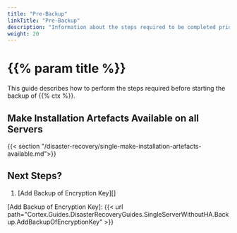 ```yaml
---
title: "Pre-Backup"
linkTitle: "Pre-Backup"
description: "Information about the steps required to be completed prior to starting the backup process."
weight: 20
---
```


# {{% param title %}}

This guide describes how to perform the steps required before starting the backup of {{% ctx %}}.

## Make Installation Artefacts Available on all Servers

{{< section "/disaster-recovery/single-make-installation-artefacts-available.md">}}

## Next Steps?

1. [Add Backup of Encryption Key][]

[Add Backup of Encryption Key]: {{< url path="Cortex.Guides.DisasterRecoveryGuides.SingleServerWithoutHA.Backup.AddBackupOfEncryptionKey" >}}
